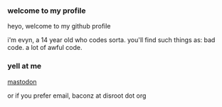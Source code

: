 ### welcome to my profile

heyo, welcome to my github profile 

i'm evyn, a 14 year old who codes sorta. you'll find such things as: bad code. a lot of awful code.


### yell at me

[mastodon](https://mas.to/evynhh)

or if you prefer email, baconz at disroot dot org

